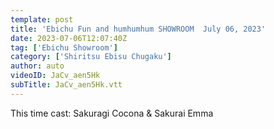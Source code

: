```yaml
---
template: post
title: 'Ebichu Fun and humhumhum SHOWROOM  July 06, 2023'
date: 2023-07-06T12:07:40Z
tag: ['Ebichu Showroom']
category: ['Shiritsu Ebisu Chugaku']
author: auto 
videoID: JaCv_aen5Hk
subTitle: JaCv_aen5Hk.vtt
---
```

This time cast: Sakuragi Cocona & Sakurai Emma